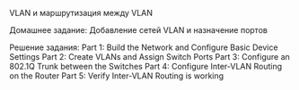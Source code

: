 VLAN и маршрутизация между VLAN

Домашнее задание:
Добавление сетей VLAN и назначение портов

Решение задания:
Part 1: Build the Network and Configure Basic Device Settings
Part 2: Create VLANs and Assign Switch Ports
Part 3: Configure an 802.1Q Trunk between the Switches
Part 4: Configure Inter-VLAN Routing on the Router
Part 5: Verify Inter-VLAN Routing is working
